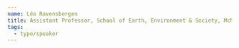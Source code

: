 ```yaml
---
name: Léa Ravensbergen
title: Assistant Professor, School of Earth, Environment & Society, McMaster University
tags:
  - type/speaker
---
```



